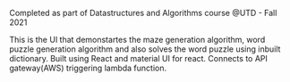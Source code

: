Completed as part of Datastructures and Algorithms course @UTD - Fall 2021

This is the UI that demonstartes the maze generation algorithm, word puzzle generation algorithm and also solves the word puzzle using inbuilt dictionary.
Built using React and material UI for react. Connects to API gateway(AWS) triggering lambda function.
